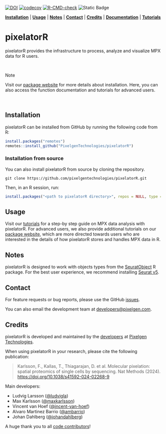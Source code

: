 <!-- badges: start -->
[![DOI](https://img.shields.io/badge/DOI%3A-10.1038%2Fs41592--024--02268--9-red
)](https://www.nature.com/articles/s41592-024-02268-9)
[![codecov](https://codecov.io/gh/PixelgenTechnologies/pixelatorR/graph/badge.svg?token=ClGH1zHvuD)](https://codecov.io/gh/PixelgenTechnologies/pixelatorR)
[![R-CMD-check](https://github.com/PixelgenTechnologies/pixelatorR/actions/workflows/R-CMD-check.yaml/badge.svg)](https://github.com/PixelgenTechnologies/pixelatorR/actions/workflows/R-CMD-check.yaml)
![Static Badge](https://img.shields.io/badge/beta_release-v0.5.2-orange)
<!-- badges: end -->

[**Installation**](#installation) |
[**Usage**](#usage) |
[**Notes**](#notes) |
[**Contact**](#contact) |
[**Credits**](#credits) |
[**Documentation**](https://pixelgentechnologies.github.io/pixelatorR/reference/index.html) |
[**Tutorials**](https://software.pixelgen.com/mpx-analysis/introduction)

# pixelatorR

pixelatorR provides the infrastructure to process, analyze and visualize MPX data for R users.

<br/>

> [!NOTE] 
> Visit our [package website](https://pixelgentechnologies.github.io/pixelatorR/) for more details about installation. Here, you can also access the function documentation and tutorials for advanced users.

<br/>

## Installation

pixelatorR can be installed from GitHub by running the following code from R:

``` r
install.packages("remotes")
remotes::install_github("PixelgenTechnologies/pixelatorR")
```

### Installation from source

You can also install pixelatorR from source by cloning the repository.

```shell
git clone https://github.com/pixelgentechnologies/pixelatorR.git
```

Then, in an R session, run:

```r
install.packages("<path to pixelatorR directory>", repos = NULL, type = "source")
```

## Usage

Visit our [tutorials](https://software.pixelgen.com/mpx-analysis/introduction) for a step-by step guide on MPX data analysis with pixelatorR. For advanced users, we also provide additional tutorials on our [package website](https://pixelgentechnologies.github.io/pixelatorR/), which are more directed towards users who are interested in the details of how pixelatorR stores and handles MPX data in R.

## Notes

pixelatorR is designed to work with objects types from the [SeuratObject](https://github.com/satijalab/seurat-object) R package. For the best user experience, we recommend installing [Seurat v5](https://satijalab.org/seurat/).

## Contact

For feature requests or bug reports, please use the GitHub [issues](https://github.com/PixelgenTechnologies/pixelatorR/issues).

You can also email the development team at [developers@pixelgen.com](mailto:developers@pixelgen.com).

## Credits

pixelatorR is developed and maintained by the [developers](https://github.com/PixelgenTechnologies) at [Pixelgen Technologies](https://pixelgen.com).

When using pixelatorR in your research, please cite the following publication:

> Karlsson, F., Kallas, T., Thiagarajan, D. et al. Molecular pixelation: spatial proteomics of single cells by sequencing. Nat Methods (2024). https://doi.org/10.1038/s41592-024-02268-9

Main developers:

- Ludvig Larsson ([@ludvigla](https://github.com/ludvigla))
- Max Karlsson ([@maxkarlsson](https://github.com/maxkarlsson))
- Vincent van Hoef ([@incent-van-hoef](https://github.com/vincent-van-hoef))
- Alvaro Martinez Barrio ([@ambarrio](https://github.com/ambarrio))
- Johan Dahlberg ([@johandahlberg](https://github.com/johandahlberg))

A huge thank you to all [code contributors](https://github.com/PixelgenTechnologies/pixelatorR/graphs/contributors)!
